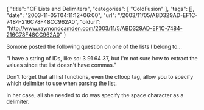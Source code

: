 {
	"title": "CF Lists and Delimiters",
	"categories": [
		"ColdFusion"
	],
	"tags": [],
	"date": "2003-11-05T04:11:12+06:00",
	"url": "/2003/11/05/ABD329AD-EF1C-7484-216C78F48CC962A0",
	"oldurl": "http://www.raymondcamden.com/2003/11/5/ABD329AD-EF1C-7484-216C78F48CC962A0"
}

Somone posted the following question on one of the lists I belong to...

"I have a string of IDs, like so: 3 91 64 37, but I'm not sure how to extract the values since the list doesn't have commas."

Don't forget that all list functions, even the cfloop tag, allow you to specify which delimiter to use when parsing the list.

In her case, all she needed to do was specify the space character as a delimiter.